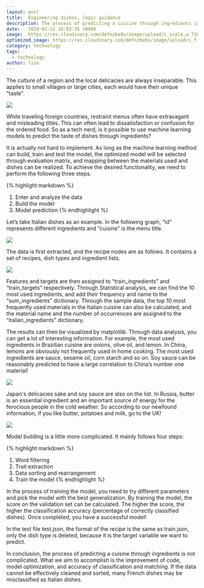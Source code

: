 ```yaml
---
layout: post
title:  Engineering dishes, logic guidance
description: The process of predicting a cuisine through ingredients is the improvement of code, model optimization, and accuracy of classification and matching.
date:   2020-02-22 10:03:35 +0800
image:  https://res.cloudinary.com/dmfnzbe9x/image/upload/c_scale,w_730/v1583240812/engineering/06_bfecgs.jpg
optimized_image: https://res.cloudinary.com/dmfnzbe9x/image/upload/c_fill,h_171,w_325/v1583240812/engineering/06_bfecgs.jpg
category: technology
tags:
  - technology
author: lisa
---
```


The culture of a region and the local delicacies are always inseparable. This applies to small villages or large cities, each would have their unique "taste".

![](https://res.cloudinary.com/dmfnzbe9x/image/upload/v1583240811/engineering/01_bqjg2d.png)

While traveling foreign countries, restraint menus often have extravagant and misleading titles. This can often lead to dissatisfaction or confusion for the ordered food. So as a tech nerd, is it possible to use machine learning models to predict the taste of dishes through ingredients?

It is actually not hard to implement. As long as the machine learning method can build, train and test the model, the optimized model will be selected through evaluation matrix, and mapping between the materials used and dishes can be realized. To achieve the desired functionality, we need to perform the following three steps.

{% highlight markdown %}
1. Enter and analyze the data
2. Build the model
3. Model prediction
{% endhighlight %}

Let’s take Italian dishes as an example. In the following graph, “id” represents different ingredients and “cuisine” is the menu title.

![](https://res.cloudinary.com/dmfnzbe9x/image/upload/v1583240811/engineering/02_dgvcby.png)

The data is first extracted, and the recipe nodes are as follows. It contains a set of recipes, dish types and ingredient lists.

![](https://res.cloudinary.com/dmfnzbe9x/image/upload/v1583240811/engineering/03_wipdpp.png)

Features and targets are then assigned to “train_ingredients” and “train_targets” respectively. Through Statistical analysis, we can find the 10 most used ingredients, and add their frequency and name to the “sum_ingredients” dictionary. Through the sample data, the top 10 most frequently used materials in the Italian cuisine can also be calculated, and the material name and the number of occurrences are assigned to the “italian_ingredients” dictionary.

The results can then be visualized by matplotlib. Through data analysis, you can get a lot of interesting information. For example, the most used ingredients in Brazilian cuisine are onions, olive oil, and lemon. In China, lemons are obviously not frequently used in home cooking. The most used ingredients are sauce, sesame oil, corn starch and so on. Soy sauce can be reasonably predicted to have a large correlation to China’s number one material!

![](https://res.cloudinary.com/dmfnzbe9x/image/upload/v1583240812/engineering/04_opmgmi.png)

Japan's delicacies sake and soy sauce are also on the list. In Russia, butter is an essential ingredient and an important source of energy for the ferocious people in the cold weather. So according to our newfound information, if you like butter, potatoes and milk, go to the UK!

![](https://res.cloudinary.com/dmfnzbe9x/image/upload/v1583240816/engineering/05_f5oy6p.png)

Model building is a little more complicated. It mainly follows four steps:

{% highlight markdown %}
1. Word filtering
2. Trait extraction
3. Data sorting and rearrangement
4. Train the model
{% endhighlight %}

In the process of training the model, you need to try different parameters and pick the model with the best generalization. By training the model, the score on the validation set can be calculated. The higher the score, the higher the classification accuracy (percentage of correctly classified dishes). Once completed, you have a successful model!

In the test file test.json, the format of the recipe is the same as train.json, only the dish type is deleted, because it is the target variable we want to predict.

In conclusion, the process of predicting a cuisine through ingredients is not complicated. What we aim to accomplish is the improvement of code, model optimization, and accuracy of classification and matching. If the data cannot be effectively cleaned and sorted, many French dishes may be misclassified as Italian dishes.
